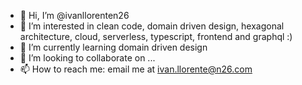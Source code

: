 - 👋 Hi, I’m @ivanllorenten26
- 👀 I’m interested in clean code, domain driven design, hexagonal architecture, cloud, serverless, typescript, frontend and graphql :)
- 🌱 I’m currently learning domain driven design 
- 💞️ I’m looking to collaborate on ...
- 📫 How to reach me: email me at ivan.llorente@n26.com

<!---
ivanllorenten26/ivanllorenten26 is a ✨ special ✨ repository because its `README.md` (this file) appears on your GitHub profile.
You can click the Preview link to take a look at your changes.
--->
